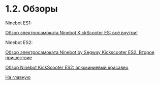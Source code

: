 # 1.2. Обзоры

Ninebot ES1:

[Обзор электросамоката Ninebot KickScooter ES: всё внутри!](http://scooter777.ru/article/5627)

Ninebot ES2:

[Обзор электросамоката Ninebot by Segway Kickscooter ES2. Второе пришествие](https://ecodrift.ru/2017/11/14/obzor-elektrosamokata-ninebot-by-segway-kickscooter-es2-vtoroe-prishestvie/)

[Обзор Ninebot KickScooter ES2: алюминиевый красавец](http://scooter777.ru/article/6310])

[На главную](../README.md)
